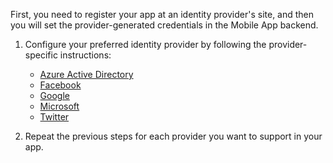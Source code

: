 
First, you need to register your app at an identity provider's site, and then you will set the provider-generated credentials in the Mobile App backend.

1. Configure your preferred identity provider by following the provider-specific instructions: 
	
	+ [Azure Active Directory](/documentation/articles/app-service-mobile-how-to-configure-active-directory-authentication/)
	+ [Facebook](/documentation/articles/app-service-mobile-how-to-configure-facebook-authentication/)
	+ [Google](/documentation/articles/app-service-mobile-how-to-configure-google-authentication/)
	+ [Microsoft](/documentation/articles/app-service-mobile-how-to-configure-microsoft-authentication/)
	+ [Twitter](/documentation/articles/app-service-mobile-how-to-configure-twitter-authentication/)

2. Repeat the previous steps for each provider you want to support in your app.


<!-- URLs. -->
[Azure portal]: https://portal.azure.cn/
